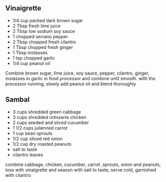 ## Vinaigrette

* 1/4 cup packed dark brown sugar
* 2 Tbsp fresh lime juice
* 2 Tbsp low sodium soy sauce
* 1 chopped serrano pepper
* 2 Tbsp chopped fresh cilantro
* 1 Tbsp chopped fresh ginger
* 1 Tbsp molasses
* 1 tsp chopped garlic
* 1/4 cup peanut oil

Combine brown sugar, lime juice, soy sauce, pepper, cilantro, ginger, molasses in garlic in food processor and combine until smooth.  with the processor running, slowly add peanut oil and blend thoroughly 

## Sambal

* 3 cups shredded green cabbage
* 3 cups shredded rotisserie chicken
* 2 cups seeded and sliced cucumber
* 1 1/2 cups julienned carrot
* 1 cup bean sprouts
* 1/2 cup sliced red onion
* 1/2 cup dry roasted peanuts
* salt to taste
* cilantro leaves

combine cabbage, chicken, cucumber, carrot ,sprouts, onion and peanuts, toss with vinaigrette and season with salt to taste, serve cold, garnished with cilantro
